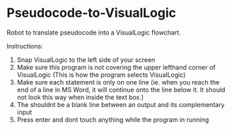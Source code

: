 # Pseudocode-to-VisualLogic
Robot to translate pseudocode into a VisualLogic flowchart.

Instructions:

1. Snap VisualLogic to the left side of your screen
2. Make sure this program is not covering the upper lefthand corner of VisualLogic (This is how the program selects VisualLogic)
3. Make sure each statement is only on one line (ie. when you reach the end of a line in MS Word, it will continue onto the line below it. It should not look this way when inside the text box.)
4. The shouldnt be a blank line between an output and its complementary input
5. Press enter and dont touch anything while the program in running
